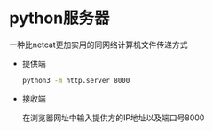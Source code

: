 # python服务器

一种比netcat更加实用的同网络计算机文件传递方式

- 提供端

  ```zsh
  python3 -m http.server 8000
  ```

- 接收端

  在浏览器网址中输入提供方的IP地址以及端口号8000
